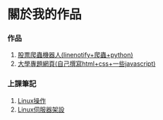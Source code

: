 # 關於我的作品

### 作品
1.  [股票爬蟲機器人(linenotify+爬蟲+python)](https://github.com/syuan0327/line_notify)
2.  [大學專題網頁(自己撰寫html+css+一些javascript)](https://syuan0327.github.io/syuan0327.github.io-repo/index.html)

### 上課筆記
1.  [Linux操作](https://github.com/syuan0327/Linux-note)
2.  [Linux伺服器架設](https://github.com/syuan0327/linux2)
